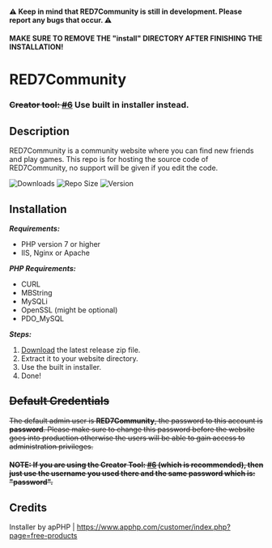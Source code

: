 #### :warning: Keep in mind that RED7Community is still in development. Please report any bugs that occur. :warning:
#### MAKE SURE TO REMOVE THE "install" DIRECTORY AFTER FINISHING THE INSTALLATION!
# RED7Community
### ~~Creator tool: [#6](https://github.com/RED7Studios/RED7Community/issues/6)~~ Use built in installer instead.
## Description
RED7Community is a community website where you can find new friends and play games. This repo is for hosting the source code of RED7Community, no support will be given if you edit the code.

![Downloads](https://img.shields.io/github/downloads/RED7Studios/RED7Community/total)
![Repo Size](https://img.shields.io/github/repo-size/RED7Studios/RED7Community)
![Version](https://img.shields.io/github/v/release/RED7Studios/RED7Community)

## Installation
**_Requirements:_**
- PHP version 7 or higher
- IIS, Nginx or Apache

**_PHP Requirements:_**
- CURL
- MBString
- MySQLi
- OpenSSL (might be optional)
- PDO_MySQL

**_Steps:_**
1. [Download](https://github.com/RED7Studios/RED7Community/releases/latest) the latest release zip file.
2. Extract it to your website directory.
3. Use the built in installer.
4. Done!

## ~~Default Credentials~~
~~The default admin user is **RED7Community**, the password to this account is **password**.
Please make sure to change this password before the website goes into production otherwise the users will be able to gain access to administration privileges.~~
#### ~~NOTE: If you are using the Creator Tool: [#6](https://github.com/RED7Studios/RED7Community/issues/6) (which is recommended), then just use the username you used there and the same password which is: "**password**".~~

## Credits
Installer by apPHP | https://www.apphp.com/customer/index.php?page=free-products
